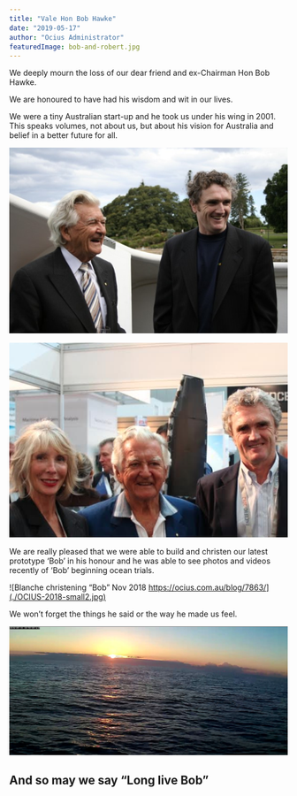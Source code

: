 ```yaml
---
title: "Vale Hon Bob Hawke"
date: "2019-05-17"
author: "Ocius Administrator"
featuredImage: bob-and-robert.jpg
---
```


We deeply mourn the loss of our dear friend and ex-Chairman Hon Bob Hawke.

We are honoured to have had his wisdom and wit in our lives.

We were a tiny Australian start-up and he took us under his wing in 2001. This speaks volumes, not about us, but about his vision for Australia and belief in a better future for all.

![Hon Robert J Hawke and Robert W Dane on the Solar Sailor Ferry in 2001](./bob-and-robert.jpg)

![Susie Dane, Hon Bob and Robert Dane at Pac 2013](./susan-bob.png)

We are really pleased that we were able to build and christen our latest prototype ‘Bob’ in his honour and he was able to see photos and videos recently of ‘Bob’ beginning ocean trials.

![Blanche christening “Bob” Nov 2018 https://ocius.com.au/blog/7863/](./OCIUS-2018-small2.jpg)

We won’t forget the things he said or the way he made us feel.

![Sunrise this morning seen by “Bob” the USV taken 10nm east of Brush Island 17May 2019](./sunrise.png)

## And so may we say “Long live Bob”

